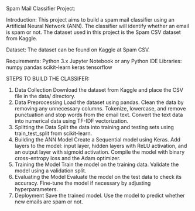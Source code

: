 Spam Mail Classifier Project:

Introduction:
This project aims to build a spam mail classifier using an Artificial Neural Network (ANN). The classifier will identify whether an email is spam or not. The dataset used in this project is the Spam CSV dataset from Kaggle.

Dataset:
The dataset can be found on Kaggle at Spam CSV.

Requirements:
Python 3.x
Jupyter Notebook or any Python IDE
Libraries:
numpy
pandas
scikit-learn
keras
tensorflow

STEPS TO BUILD THE CLASSIFER:
1. Data Collection
Download the dataset from Kaggle and place the CSV file in the data/ directory.
2. Data Preprocessing
Load the dataset using pandas.
Clean the data by removing any unnecessary columns.
Tokenize, lowercase, and remove punctuation and stop words from the email text.
Convert the text data into numerical data using TF-IDF vectorization.
3. Splitting the Data
Split the data into training and testing sets using train_test_split from scikit-learn.
4. Building the ANN Model
Create a Sequential model using Keras.
Add layers to the model: input layer, hidden layers with ReLU activation, and an output layer with sigmoid activation.
Compile the model with binary cross-entropy loss and the Adam optimizer.
5. Training the Model
Train the model on the training data.
Validate the model using a validation split.
6. Evaluating the Model
Evaluate the model on the test data to check its accuracy.
Fine-tune the model if necessary by adjusting hyperparameters.
7. Deployment
Save the trained model.
Use the model to predict whether new emails are spam or not.
